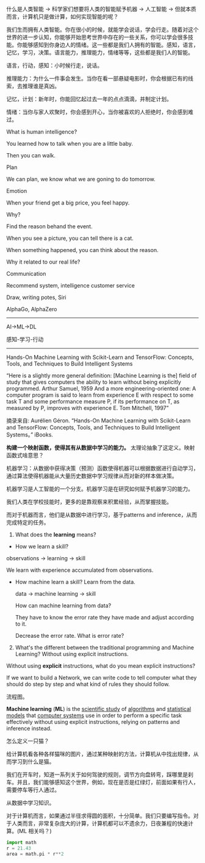 什么是人类智能 → 科学家们想要将人类的智能赋予机器 → 人工智能 → 但就本质而言，计算机只是做计算，如何实现智能的呢？



我们生而拥有人类智能。你在很小的时候，就能学会说话，学会行走。随着对这个世界的进一步认知，你能够开始思考世界中存在的一些关系，你可以学会很多技能。你能够感知到你身边人的情绪。这一些都是我们人拥有的智能。感知，语言，记忆，学习，决策。语言能力，推理能力，情绪等等，这些都是我们人的智能。



语言，行动，感知：小时候行走，说话。

推理能力：为什么一件事会发生。当你在看一部悬疑电影时，你会根据已有的线索，去推理谁是真凶。

记忆，计划：新年时，你能回忆起过去一年的点点滴滴，并制定计划。

情绪：当你与家人欢聚时，你会感到开心，当你被喜欢的人拒绝时，你会感到难过。



What is human intelligence?

You learned how to talk when you  are a little baby.

Then you can walk.



Plan

We can plan, we know what we are goning to do tomorrow.



Emotion

When your friend get a big price, you feel happy.



Why?

Find the reason behand the event. 

When you see a picture, you can tell there is a cat.

When something happened, you can think about the reason.







Why it related to our real life?



Communication

Recommend system, intelligence customer service

Draw, writing potes, Siri

AlphaGo, AlphaZero



---

AI->ML->DL

感知-学习-行动





---



Hands-On Machine Learning with Scikit-Learn and TensorFlow: Concepts, Tools, and Techniques to Build Intelligent Systems

“Here is a slightly more general definition:
[Machine Learning is the] field of study that gives computers the ability to learn without being explicitly programmed.
Arthur Samuel, 1959
And a more engineering-oriented one:
A computer program is said to learn from experience E with respect to some task T and some performance measure P, if its performance on T, as measured by P, improves with experience E.
Tom Mitchell, 1997”

摘录来自: Aurélien Géron. “Hands-On Machine Learning with Scikit-Learn and TensorFlow: Concepts, Tools, and Techniques to Build Intelligent Systems。” iBooks. 









**构建一个映射函数，使得其有从数据中学习的能力。** 太理论抽象了这定义。映射函数式啥意思？

机器学习：从数据中获得决策（预测）函数使得机器可以根据数据进行自动学习，通过算法使得机器能从大量历史数据中学习规律从而对新的样本做决策。



机器学习是人工智能的一个分支。机器学习是在研究如何赋予机器学习的能力。



我们人类在学校技能时，更多的是靠观察来积累经验，从而掌握技能。

而对于机器而言，他们是从数据中进行学习，基于patterns and inference，从而完成特定的任务。



1. What does the **learning** means? 

- How we learn a skill?

observations → learning → skill

We learn with experience accumulated from observations.

- How machine learn a skill? Learn from the data.

  data → machine learning → skill

  How can machine learning from data?

  They have to know the error rate they have made and adjust according to it. 

  Decrease the error rate. What is error rate?

2. What's the different between the traditional programming and Machine Learning? Without using explicit instructions.

Without using **explicit** instructions, what do you mean explicit instructions?

If we want to build a Network, we can write code to tell computer what they should do step by step and what kind of rules they should follow.



流程图。



**Machine learning** (**ML**) is the [scientific study](https://en.wikipedia.org/wiki/Branches_of_science) of [algorithms](https://en.wikipedia.org/wiki/Algorithm) and [statistical models](https://en.wikipedia.org/wiki/Statistical_model) that [computer systems](https://en.wikipedia.org/wiki/Computer_systems) use in order to perform a specific task effectively without using explicit instructions, relying on patterns and inference instead.



怎么定义一只猫？

给计算机看各种各样猫咪的图片，通过某种映射的方法，计算机从中找出规律，从而学习到什么是猫。

我们在开车时，知道一系列关于如何驾驶的规则，调节方向盘转弯，踩哪里是刹车。并且，我们能够感知这个世界，例如，现在是否是红绿灯，前面如果有行人，需要停车等行人通过。

从数据中学习知识。

对于计算机而言，如果通过半径求得圆的面积，十分简单。我们只要编写指令。对于人类而言，非常复杂庞大的计算，计算机都可以不遗余力，日夜兼程的快速计算。(ML 相关吗？)

```python
import math
r = 21.43
area = math.pi * r**2
```

### 





